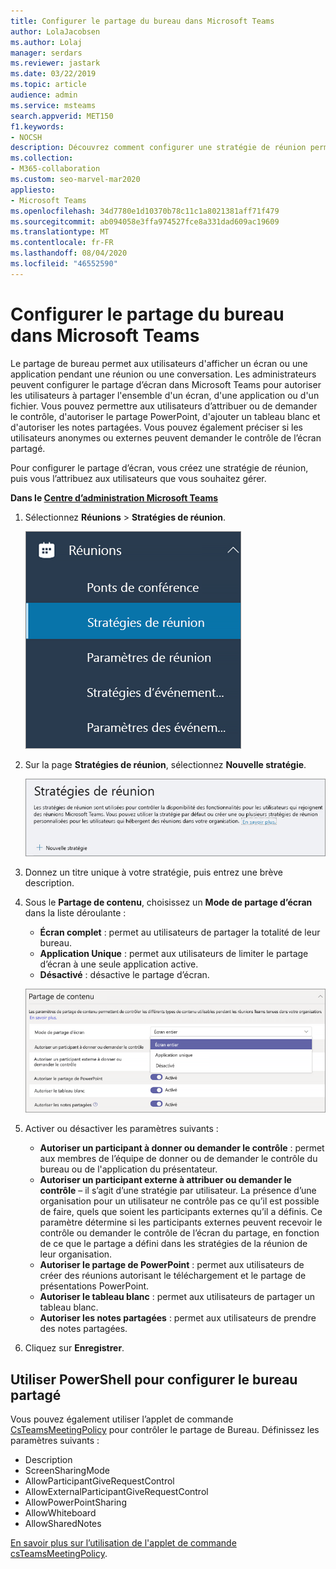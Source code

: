 ```yaml
---
title: Configurer le partage du bureau dans Microsoft Teams
author: LolaJacobsen
ms.author: Lolaj
manager: serdars
ms.reviewer: jastark
ms.date: 03/22/2019
ms.topic: article
audience: admin
ms.service: msteams
search.appverid: MET150
f1.keywords:
- NOCSH
description: Découvrez comment configurer une stratégie de réunion permettant aux utilisateurs de partager leurs bureaux dans des conversations ou réunions Teams.
ms.collection:
- M365-collaboration
ms.custom: seo-marvel-mar2020
appliesto:
- Microsoft Teams
ms.openlocfilehash: 34d7780e1d10370b78c11c1a8021381aff71f479
ms.sourcegitcommit: ab094058e3ffa974527fce8a331dad609ac19609
ms.translationtype: MT
ms.contentlocale: fr-FR
ms.lasthandoff: 08/04/2020
ms.locfileid: "46552590"
---
```

<a name="configure-desktop-sharing-in-microsoft-teams"></a>Configurer le partage du bureau dans Microsoft Teams
============================================

Le partage de bureau permet aux utilisateurs d'afficher un écran ou une application pendant une réunion ou une conversation. Les administrateurs peuvent configurer le partage d’écran dans Microsoft Teams pour autoriser les utilisateurs à partager l'ensemble d'un écran, d'une application ou d'un fichier. Vous pouvez permettre aux utilisateurs d’attribuer ou de demander le contrôle, d'autoriser le partage PowerPoint, d'ajouter un tableau blanc et d'autoriser les notes partagées. Vous pouvez également préciser si les utilisateurs anonymes ou externes peuvent demander le contrôle de l’écran partagé.

Pour configurer le partage d’écran, vous créez une stratégie de réunion, puis vous l’attribuez aux utilisateurs que vous souhaitez gérer.

**Dans le [Centre d’administration Microsoft Teams](https://admin.teams.microsoft.com/)**

1. Sélectionnez **Réunions** > **Stratégies de réunion**.

    ![Capture d’écran affichant les stratégies de Réunion sélectionnées](media/configure-desktop-sharing-image1.png)

2. Sur la page **Stratégies de réunion**, sélectionnez **Nouvelle stratégie**.

    ![Capture d’écran affichant le message des stratégies de Réunion](media/configure-desktop-sharing-image2.png)

3. Donnez un titre unique à votre stratégie, puis entrez une brève description.

4. Sous le **Partage de contenu**, choisissez un **Mode de partage d’écran** dans la liste déroulante :

   - **Écran complet** : permet au utilisateurs de partager la totalité de leur bureau.
   - **Application Unique** : permet aux utilisateurs de limiter le partage d’écran à une seule application active.
   - **Désactivé** : désactive le partage d’écran.

    ![Capture d’écran affichant les options de mode de partage](media/configure-desktop-sharing-image3.png)

5. Activer ou désactiver les paramètres suivants :

    - **Autoriser un participant à donner ou demander le contrôle** : permet aux membres de l’équipe de donner ou de demander le contrôle du bureau ou de l'application du présentateur.
    - **Autoriser un participant externe à attribuer ou demander le contrôle** – il s’agit d’une stratégie par utilisateur. La présence d’une organisation pour un utilisateur ne contrôle pas ce qu’il est possible de faire, quels que soient les participants externes qu’il a définis. Ce paramètre détermine si les participants externes peuvent recevoir le contrôle ou demander le contrôle de l’écran du partage, en fonction de ce que le partage a défini dans les stratégies de la réunion de leur organisation.
    - **Autoriser le partage de PowerPoint** : permet aux utilisateurs de créer des réunions autorisant le téléchargement et le partage de présentations PowerPoint.
    - **Autoriser le tableau blanc** : permet aux utilisateurs de partager un tableau blanc.
    - **Autoriser les notes partagées** : permet aux utilisateurs de prendre des notes partagées.

6. Cliquez sur **Enregistrer**.

## <a name="use-powershell-to-configure-shared-desktop"></a>Utiliser PowerShell pour configurer le bureau partagé

Vous pouvez également utiliser l’applet de commande [CsTeamsMeetingPolicy](https://docs.microsoft.com/powershell/module/skype/set-csteamsmeetingpolicy?view=skype-ps) pour contrôler le partage de Bureau. Définissez les paramètres suivants :

- Description
- ScreenSharingMode
- AllowParticipantGiveRequestControl
- AllowExternalParticipantGiveRequestControl
- AllowPowerPointSharing
- AllowWhiteboard
- AllowSharedNotes

[En savoir plus sur l’utilisation de l'applet de commande csTeamsMeetingPolicy](https://docs.microsoft.com/powershell/module/skype/set-csteamsmeetingpolicy?view=skype-ps).

